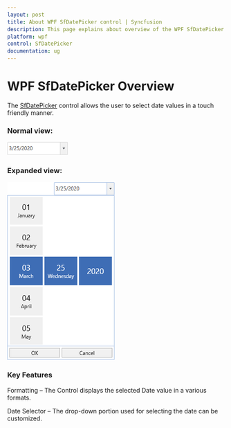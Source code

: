 ```yaml
---
layout: post
title: About WPF SfDatePicker control | Syncfusion
description: This page explains about overview of the WPF SfDatePicker control and its overall customazation features.
platform: wpf
control: SfDatePicker
documentation: ug
---
```


# WPF SfDatePicker Overview

The [SfDatePicker](https://help.syncfusion.com/cr/wpf/Syncfusion.Windows.Controls.Input.SfDatePicker.html) control allows the user to select date values in a touch friendly manner.

### Normal view:

![SfDatePicker with normal view](Overview_images/Overview_img1.png)

### Expanded view:

![SfDatePicker with dropdown date selector](Overview_images/Overview_img2.png)

### Key Features

Formatting – The Control displays  the selected Date value in a various formats.

Date Selector – The drop-down portion used for selecting the date can be customized.

